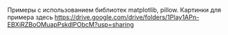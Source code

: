 Примеры с использованием библиотек matplotlib, pillow.
Картинки для примера здесь https://drive.google.com/drive/folders/1Play1APn-EBXjRZBoOMuapPskdlPObcM?usp=sharing
